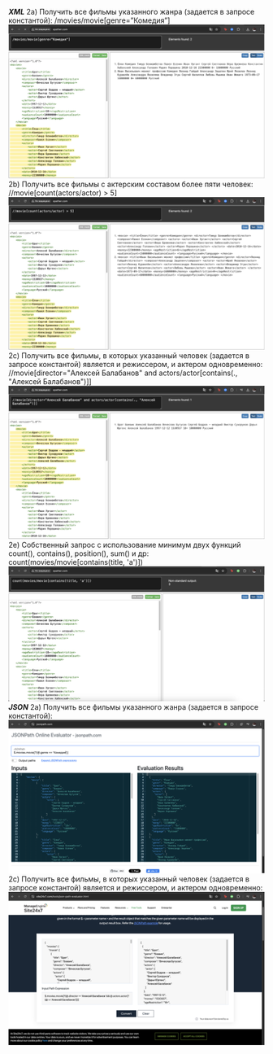 ***XML***
2a) Получить все фильмы указанного жанра (задается в запросе константой): /movies/movie[genre=”Комедия”]
    ![Результат](images/2a.png)
2b) Получить все фильмы с актерским составом более пяти человек: //movie[count(actors/actor) > 5]
    ![Результат](images/2b.png)
2c) Получить все фильмы, в которых указанный человек (задается в запросе константой) является и режиссером, и актером одновременно: //movie[director="Алексей Балабанов" and actors/actor[contains(., "Алексей Балабанов")]]
    ![Результат](images/2c.png)
2e) Собственный запрос с использование минимум двух функций count(), contains(), position(), sum() и др: count(movies/movie[contains(title, 'а')])
    ![Результат](images/2e.png)
***JSON***
2a) Получить все фильмы указанного жанра (задается в запросе константой):
    ![Результат](images/2a_json.png)
2c) Получить все фильмы, в которых указанный человек (задается в запросе константой) является и режиссером, и актером одновременно:
    ![Результат](images/2c_json.png)